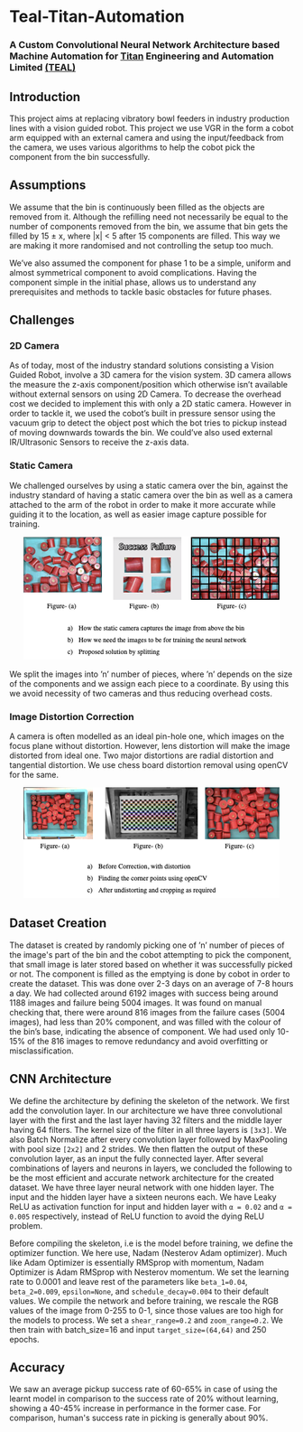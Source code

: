 # Teal-Titan-Automation
### A Custom Convolutional Neural Network Architecture based Machine Automation for [Titan](https://www.titancompany.in) Engineering and Automation Limited [(TEAL)](https://www.titancompany.in/subsidiaries/titan-engineering-automation-limited)

## Introduction
This project aims at replacing vibratory bowl feeders in industry production lines with a vision guided robot. This project we use VGR in the form a cobot arm equipped with an external camera and using the input/feedback from the camera, we uses various algorithms to help the cobot pick the component from the bin successfully.

## Assumptions
We assume that the bin is continuously been filled as the objects are removed from it. Although the refilling need not necessarily be equal to the number of components removed from the bin, we assume that bin gets the filled by 15 ± x, where |x| < 5 after 15 components are filled. This way we are making it more randomised and not controlling the setup too much.

We’ve also assumed the component for phase 1 to be a simple, uniform and almost symmetrical component to avoid complications. Having the component simple in the initial phase, allows us to understand any prerequisites and methods to tackle basic obstacles for future phases. 

## Challenges

### 2D Camera
As of today, most of the industry standard solutions consisting a Vision Guided Robot, involve a 3D camera for the vision system. 3D camera allows the measure the z-axis component/position which otherwise isn’t available without external sensors on using 2D Camera. To decrease the overhead cost we decided to implement this with only a 2D static camera. However in order to tackle it, we used the cobot’s built in pressure sensor using the vacuum grip to detect the object post which the bot tries to pickup instead of moving downwards towards the bin. We could’ve also used external IR/Ultrasonic Sensors to receive the z-axis data.

### Static Camera
We challenged ourselves by using a static camera over the bin, against the industry standard of having a static camera over the bin as well as a camera attached to the arm of the robot in order to make it more accurate while guiding it to the location, as well as easier image capture possible for training.

<p align="center">
  <img src=op/1.png />
</p>

We split the images into ’n’ number of pieces, where ’n’ depends on the size of the components and we assign each piece to a coordinate.
By using this we avoid necessity of two cameras and thus reducing overhead costs.

### Image Distortion Correction
A camera is often modelled as an ideal pin-hole one, which images on the focus plane without distortion. However, lens distortion will make the image distorted from ideal one. Two major distortions are radial distortion and tangential distortion. We use chess board distortion removal using openCV for the same.

<p align="center">
  <img src=op/2.png />
</p>

## Dataset Creation

The dataset is created by randomly picking one of ’n’ number of pieces of the image's part of the bin and the cobot attempting to pick the component, that small image is later stored based on whether it was successfully picked or not.
The component is filled as the emptying is done by cobot in order to create the dataset. This was done over 2-3 days on an average of 7-8 hours a day. We had collected around 6192 images with success being around 1188 images and failure being 5004 images.
It was found on manual checking that, there were around 816 images from the failure cases (5004 images), had less than 20% component, and was filled with the colour of the bin’s base, indicating the absence of component. We had used only 10-15% of the 816 images to remove redundancy and avoid overfitting or misclassification.

## CNN Architecture

We define the architecture by defining the skeleton of the network.  We first add the convolution layer. In our architecture we have three convolutional layer with the first and the last layer having 32 filters and the middle layer having 64 filters. The kernel size of the filter in all three layers is ```[3x3]```.  We also Batch Normalize after every convolution layer followed by MaxPooling with pool size ```[2x2]``` and 2 strides.
We then flatten the output of these convolution layer, as an input the fully connected layer.
After several combinations of layers and neurons in layers, we concluded the following to be the most efficient and accurate network architecture for the created dataset.
We have three layer neural network with one hidden layer. The input and the hidden layer have a sixteen neurons each. We have Leaky ReLU as activation function for input and hidden layer with ```α = 0.02``` and ```α = 0.005``` respectively, instead of ReLU function to avoid the dying ReLU problem.

Before compiling the skeleton, i.e is the model before training, we define the optimizer function. We here use, Nadam (Nesterov Adam optimizer). Much like Adam Optimizer is essentially RMSprop with momentum, Nadam Optimizer is Adam RMSprop with Nesterov momentum. We set the learning rate to 0.0001 and leave rest of the parameters like ```beta_1=0.04```, ```beta_2=0.009```, ```epsilon=None```, and ```schedule_decay=0.004``` to their default values.
We compile the network and before training, we rescale the RGB values of the image from 0-255 to 0-1, since those values are too high for the models to process. We set a ```shear_range=0.2``` and ```zoom_range=0.2```. We then train with batch_size=16 and input ```target_size=(64,64)``` and 250 epochs.

## Accuracy

We saw an average pickup success rate of 60-65% in case of using the learnt model in comparison to the success rate of 20% without learning, showing a 40-45% increase in performance in the former case. For comparison, human's success rate in picking is generally about 90%.
